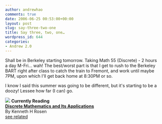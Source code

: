 ```yaml
---
author: andrewhao
comments: true
date: 2006-06-25 00:53:00+00:00
layout: post
slug: say-three-two-one
title: Say three, two, one…
wordpress_id: 644
categories:
- Andrew 2.0
---
```


Shall be in Berkeley starting tomorrow. Taking Math 55 (Discrete) - 2 hours a day M-Fri... wah! The best/worst part is that I get to rush to the Berkeley BART right after class to catch the train to Fremont, and work until maybe 7PM, upon which I'll get back home at 8:30PM or so.  
  
I know I said this summer was going to be different, but it's starting to be a doozy! Lessee how far (I can) go.  


[![](http://images.amazon.com/images/P/0072930330.01._SCTHUMBZZZ_.jpg)](http://www.xanga.com/Amazon/Click.aspx?asin=0072930330&user=378399)
**Currently Reading**  
[**Discrete Mathematics and Its Applications**](http://www.xanga.com/Amazon/Click.aspx?asin=0072930330&user=378399)  
By Kenneth H Rosen  
[see related](http://www.xanga.com/Amazon/Click.aspx?asin=0072930330&user=378399&related=1)
